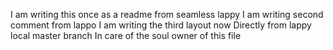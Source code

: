 I am writing this once as a readme from seamless lappy
I am writing second comment from lappo
I am writing the third layout now
Directly from lappy local master branch 
In care of the soul owner of this file
